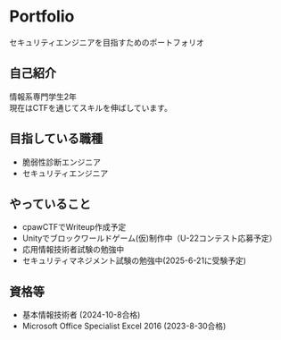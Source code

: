 # Portfolio
セキュリティエンジニアを目指すためのポートフォリオ

## 自己紹介
情報系専門学生2年   
現在はCTFを通じてスキルを伸ばしています。

## 目指している職種
- 脆弱性診断エンジニア
- セキュリティエンジニア

## やっていること
- cpawCTFでWriteup作成予定
- Unityでブロックワールドゲーム(仮)制作中（U-22コンテスト応募予定）
- 応用情報技術者試験の勉強中
- セキュリティマネジメント試験の勉強中(2025-6-21に受験予定)

## 資格等
- 基本情報技術者 (2024-10-8合格)
- Microsoft Office Specialist Excel 2016 (2023-8-30合格)

